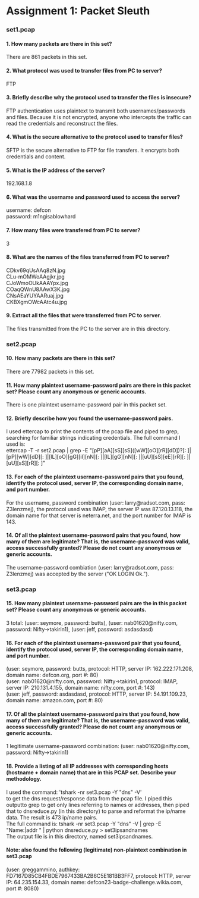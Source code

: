# Assignment 1: Packet Sleuth

<h3>set1.pcap</h3>
<h4>1. How many packets are there in this set?</h4>
<p>There are 861 packets in this set.</p>
<h4>2. What protocol was used to transfer files from PC to server?</h4>
<p>FTP</p>
<h4>3. Briefly describe why the protocol used to transfer the files is insecure?</h4>
<p>FTP authentication uses plaintext to transmit both usernames/passwords and files. Because it is not encrypted, anyone who intercepts the traffic can read the credentials and reconstruct the files.</p>
<h4>4. What is the secure alternative to the protocol used to transfer files?</h4>
<p>SFTP is the secure alternative to FTP for file transfers. It encrypts both credentials and content.</p>
<h4>5. What is the IP address of the server?</h4>
<p>192.168.1.8</p>
<h4>6. What was the username and password used to access the server?</h4>
<p>username: defcon<br>password: m1ngisablowhard</p>
<h4>7. How many files were transfered from PC to server?</h4>
<p>3</p>
<h4>8. What are the names of the files transferred from PC to server?</h4>
<p>CDkv69qUsAAq8zN.jpg<br>CLu-mOMWoAAgjkr.jpg<br>CJoWmoOUkAAAYpx.jpg<br>COaqQWnU8AAwX3K.jpg<br>CNsAEaYUYAARuaj.jpg<br>CKBXgmOWcAAtc4u.jpg</p>
<h4>9. Extract all the files that were transferred from PC to server.</h4>
<p>The files transmitted from the PC to the server are in this directory.</p>

<h3>set2.pcap</h3>
<h4>10. How many packets are there in this set?</h4>
<p>There are 77982 packets in this set.</p>
<h4>11. How many plaintext username-password pairs are there in this packet set? Please count any anonymous or generic accounts.</h4>
<p>There is one plaintext username-password pair in this packet set.</p>
<h4>12. Briefly describe how you found the username-password pairs.</h4>
<p>I used ettercap to print the contents of the pcap file and piped to grep, searching for familiar strings indicating credentials. The full command I used is:<br>ettercap -T -r set2.pcap | grep -E "[pP][aA][sS][sS]([wW][oO][rR][dD])?[: ]|[pP][wW][dD][: ]|[lL][oO][gG][iI][nN][: ]|[lL][gG][nN][: ]|[uU][sS][eE][rR][: ]|[uU][sS][rR][: ]"</p>
<h4>13. For each of the plaintext username-password pairs that you found, identify the protocol used, server IP, the corresponding domain name, and port number.</h4>
<p>For the username, password combination (user: larry@radsot.com, pass: Z3lenzmej), the protocol used was IMAP, the server IP was 87.120.13.118, the domain name for that server is neterra.net, and the port number for IMAP is 143.</p>
<h4>14. Of all the plaintext username-password pairs that you found, how many of them are legitimate? That is, the username-password was valid, access successfully granted? Please do not count any anonymous or generic accounts.</h4>
<p>The username-password combiation (user: larry@radsot.com, pass: Z3lenzmej) was accepted by the server ("OK LOGIN Ok.").</p>

<h3>set3.pcap</h3>
<h4>15. How many plaintext username-password pairs are the in this packet set? Please count any anonymous or generic accounts.</h4>
<p>3 total: (user: seymore, password: butts), (user: nab01620@nifty.com, password: Nifty->takirin1), (user: jeff, password: asdasdasd)</p>
<h4>16. For each of the plaintext username-password pair that you found, identify the protocol used, server IP, the corresponding domain name, and port number.</h4>
<p>(user: seymore, password: butts, protocol: HTTP, server IP: 162.222.171.208, domain name: defcon.org, port #: 80)<br>
(user: nab01620@nifty.com, password: Nifty->takirin1, protocol: IMAP, server IP: 210.131.4.155, domain name: nifty.com, port #: 143)<br>
(user: jeff, password: asdasdasd, protocol: HTTP, server IP: 54.191.109.23, domain name: amazon.com, port #: 80)</p>
<h4>17. Of all the plaintext username-password pairs that you found, how many of them are legitimate? That is, the username-password was valid, access successfully granted? Please do not count any anonymous or generic accounts.</h4>
<p>1 legitimate username-password combination: (user: nab01620@nifty.com, password: Nifty->takirin1)</p>
<h4>18. Provide a listing of all IP addresses with corresponding hosts (hostname + domain name) that are in this PCAP set. Describe your methodology.</h4>
<p>I used the command: 'tshark -nr set3.pcap -Y "dns" -V'<br>
to get the dns request/response data from the pcap file. I piped this outputto grep to get only lines referring to names or addresses, then piped that to dnsreduce.py (in this directory) to parse and reformat the ip/name data. The result is 473 ip/name pairs.<br>
The full command is: tshark -nr set3.pcap -Y "dns" -V | grep -E "Name:|addr " | python dnsreduce.py > set3ipsandnames<br>
The output file is in this directory, named set3ipsandnames.
</p>


<h4>Note: also found the following (legitimate) non-plaintext combination in set3.pcap</h4>
<p>(user: greggammino, authkey: FD7167D85CB4FBDE7967433BA2B6C5E181BB3FF7, protocol: HTTP, server IP: 64.235.154.33, domain name: defcon23-badge-challenge.wikia.com, port #: 8080)</p>
